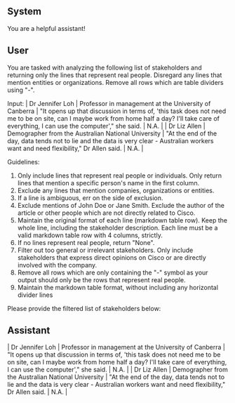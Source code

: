 ## System

You are a helpful assistant!

## User


You are tasked with analyzing the following list of stakeholders and returning only the lines that represent real people. Disregard any lines that mention entities or organizations. Remove all rows which are table dividers using "-".

Input:
| Dr Jennifer Loh | Professor in management at the University of Canberra | "It opens up that discussion in terms of, 'this task does not need me to be on site, can I maybe work from home half a day? I'll take care of everything, I can use the computer'," she said. | N.A. |
| Dr Liz Allen | Demographer from the Australian National University | "At the end of the day, data tends not to lie and the data is very clear - Australian workers want and need flexibility," Dr Allen said. | N.A. |

Guidelines:
1. Only include lines that represent real people or individuals. Only return lines that mention a specific person's name in the first column.
2. Exclude any lines that mention companies, organizations or entities.
3. If a line is ambiguous, err on the side of exclusion.
4. Exclude mentions of John Doe or Jane Smith. Exclude the author of the article or other people which are not directly related to Cisco.
5. Maintain the original format of each line (markdown table row). Keep the whole line, including the stakeholder description. Each line must be a valid markdown table row with 4 columns, strictly.
6. If no lines represent real people, return "None".
7. Filter out too general or irrelevant stakeholders. Only include stakeholders that express direct opinions on Cisco or are directly involved with the company.
8. Remove all rows which are only containing the "-" symbol as your output should only be the rows that represent real people.
9. Maintain the markdown table format, without including any horizontal divider lines

Please provide the filtered list of stakeholders below:
        

## Assistant

| Dr Jennifer Loh | Professor in management at the University of Canberra | "It opens up that discussion in terms of, 'this task does not need me to be on site, can I maybe work from home half a day? I'll take care of everything, I can use the computer'," she said. | N.A. |
| Dr Liz Allen | Demographer from the Australian National University | "At the end of the day, data tends not to lie and the data is very clear - Australian workers want and need flexibility," Dr Allen said. | N.A. |

